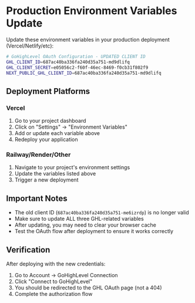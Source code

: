 # Production Environment Variables Update

Update these environment variables in your production deployment (Vercel/Netlify/etc):

```bash
# GoHighLevel OAuth Configuration - UPDATED CLIENT ID
GHL_CLIENT_ID=687ac40ba336fa240d35a751-md9dlifq
GHL_CLIENT_SECRET=e05056c2-f60f-46ec-8469-f0cb31f802f9
NEXT_PUBLIC_GHL_CLIENT_ID=687ac40ba336fa240d35a751-md9dlifq
```

## Deployment Platforms

### Vercel
1. Go to your project dashboard
2. Click on "Settings" → "Environment Variables"
3. Add or update each variable above
4. Redeploy your application

### Railway/Render/Other
1. Navigate to your project's environment settings
2. Update the variables listed above
3. Trigger a new deployment

## Important Notes

- The old client ID (`687ac40ba336fa240d35a751-me6izrdp`) is no longer valid
- Make sure to update ALL three GHL-related variables
- After updating, you may need to clear your browser cache
- Test the OAuth flow after deployment to ensure it works correctly

## Verification

After deploying with the new credentials:
1. Go to Account → GoHighLevel Connection
2. Click "Connect to GoHighLevel"
3. You should be redirected to the GHL OAuth page (not a 404)
4. Complete the authorization flow 